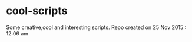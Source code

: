 # cool-scripts
Some creative,cool and interesting scripts.    Repo created on 25 Nov 2015 : 12:06 am 
